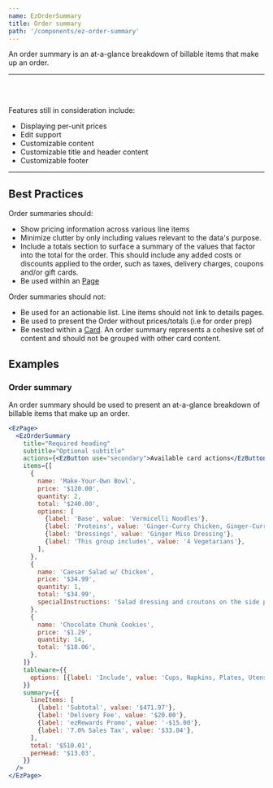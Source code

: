 ```yaml
---
name: EzOrderSummary
title: Order summary
path: '/components/ez-order-summary'
---
```


An order summary is an at-a-glance breakdown of billable items that make up an order.

---

<EzAlert
  headline="This component is under development"
  tagline="There will likely be breaking changes to the API. Proceed with caution."
  use="warning"
/>

<br/>
<br/>

Features still in consideration include:

- Displaying per-unit prices
- Edit support
- Customizable content
- Customizable title and header content
- Customizable footer

---

## Best Practices

Order summaries should:

- Show pricing information across various line items
- Minimize clutter by only including values relevant to the data's purpose.
- Include a totals section to surface a summary of the values that factor into the total for the order. This should include any added costs or discounts applied to the order, such as taxes, delivery charges, coupons and/or gift cards.
- Be used within an [Page](/components/ez-page)

Order summaries should not:

- Be used for an actionable list. Line items should not link to details pages.
- Be used to present the Order without prices/totals (i.e for order prep)
- Be nested within a [Card](/components/ez-card). An order summary represents a cohesive set of content and should not be grouped with other card content.

## Examples

### Order summary

An order summary should be used to present an at-a-glance breakdown of billable items that make up an order.

```jsx
<EzPage>
  <EzOrderSummary
    title="Required heading"
    subtitle="Optional subtitle"
    actions={<EzButton use="secondary">Available card actions</EzButton>}
    items={[
      {
        name: 'Make-Your-Own Bowl',
        price: '$120.00',
        quantity: 2,
        total: '$240.00',
        options: [
          {label: 'Base', value: 'Vermicelli Noodles'},
          {label: 'Proteins', value: 'Ginger-Curry Chicken, Ginger-Curry Tofu'},
          {label: 'Dressings', value: 'Ginger Miso Dressing'},
          {label: 'This group includes', value: '4 Vegetarians'},
        ],
      },
      {
        name: 'Caesar Salad w/ Chicken',
        price: '$34.99',
        quantity: 1,
        total: '$34.99',
        specialInstructions: 'Salad dressing and croutons on the side please!',
      },
      {
        name: 'Chocolate Chunk Cookies',
        price: '$1.29',
        quantity: 14,
        total: '$18.06',
      },
    ]}
    tableware={{
      options: [{label: 'Include', value: 'Cups, Napkins, Plates, Utensils'}],
    }}
    summary={{
      lineItems: [
        {label: 'Subtotal', value: '$471.97'},
        {label: 'Delivery Fee', value: '$20.00'},
        {label: 'ezRewards Promo', value: '-$15.00'},
        {label: '7.0% Sales Tax', value: '$33.04'},
      ],
      total: '$510.01',
      perHead: '$13.03',
    }}
  />
</EzPage>
```
